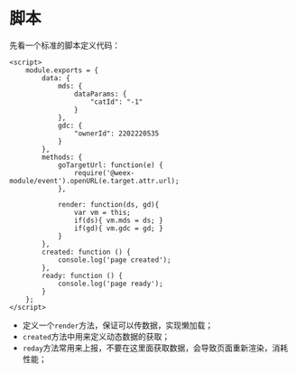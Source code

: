# 脚本

先看一个标准的脚本定义代码：

```
<script>
    module.exports = {
        data: {
            mds: {
                dataParams: {
                    "catId": "-1"
                }
            },
            gdc: {
                "ownerId": 2202220535
            }
        },
        methods: {
            goTargetUrl: function(e) {
                require('@weex-module/event').openURL(e.target.attr.url);
            },

            render: function(ds, gd){
                var vm = this;
                if(ds){ vm.mds = ds; }
                if(gd){ vm.gdc = gd; }
            }
        },
        created: function () {
            console.log('page created');
        },
        ready: function () {
            console.log('page ready');
        }
    };
</script>
```

- 定义一个`render`方法，保证可以传数据，实现懒加载；
- `created`方法中用来定义动态数据的获取；
- `reday`方法常用来上报，不要在这里面获取数据，会导致页面重新渲染，消耗性能；
